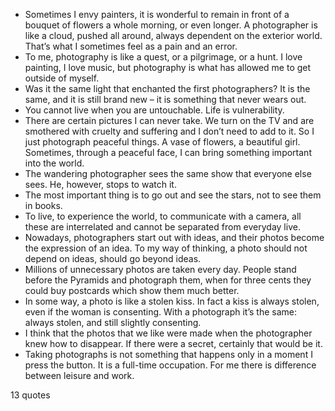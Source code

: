  - Sometimes I envy painters, it is wonderful to remain in front of a bouquet of flowers a whole morning, or even longer. A photographer is like a cloud, pushed all around, always dependent on the exterior world. That’s what I sometimes feel as a pain and an error.
 - To me, photography is like a quest, or a pilgrimage, or a hunt. I love painting, I love music, but photography is what has allowed me to get outside of myself.
 - Was it the same light that enchanted the first photographers? It is the same, and it is still brand new – it is something that never wears out.
 - You cannot live when you are untouchable. Life is vulnerability.
 - There are certain pictures I can never take. We turn on the TV and are smothered with cruelty and suffering and I don’t need to add to it. So I just photograph peaceful things. A vase of flowers, a beautiful girl. Sometimes, through a peaceful face, I can bring something important into the world.
 - The wandering photographer sees the same show that everyone else sees. He, however, stops to watch it.
 - The most important thing is to go out and see the stars, not to see them in books.
 - To live, to experience the world, to communicate with a camera, all these are interrelated and cannot be separated from everyday live.
 - Nowadays, photographers start out with ideas, and their photos become the expression of an idea. To my way of thinking, a photo should not depend on ideas, should go beyond ideas.
 - Millions of unnecessary photos are taken every day. People stand before the Pyramids and photograph them, when for three cents they could buy postcards which show them much better.
 - In some way, a photo is like a stolen kiss. In fact a kiss is always stolen, even if the woman is consenting. With a photograph it’s the same: always stolen, and still slightly consenting.
 - I think that the photos that we like were made when the photographer knew how to disappear. If there were a secret, certainly that would be it.
 - Taking photographs is not something that happens only in a moment I press the button. It is a full-time occupation. For me there is difference between leisure and work.

13 quotes